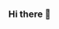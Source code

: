 ### Hi there 👋

<!--
**LoumaCer/LoumaCer** is a ✨ _special_ ✨ repository because its `README.md` (this file) appears on your GitHub profile.

Here are some ideas to get you started:
##Why this read me ?
### It is for the course
